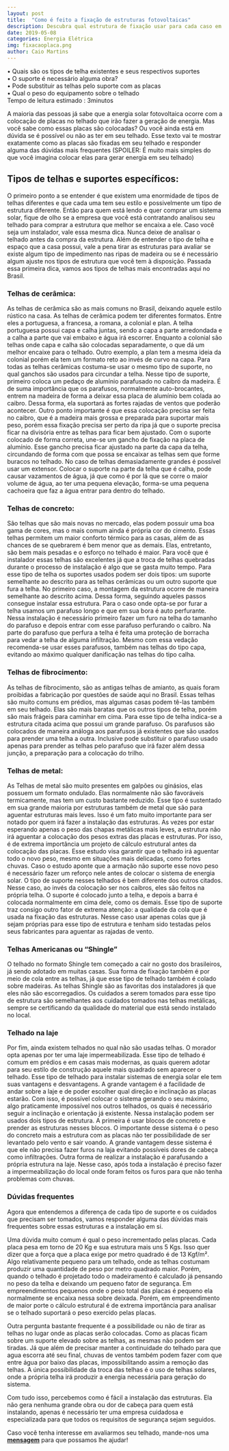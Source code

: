 ```yaml
---
layout: post
title:  "Como é feito a fixação de estruturas fotovoltaicas"
description: Descubra qual estrutura de fixação usar para cada caso em um sistema de energia solar
date: 2019-05-08
categories: Energia Elétrica
img: fixacaoplaca.png
author: Caio Martins
---
```


•	Quais são os tipos de telha existentes e seus respectivos suportes  
•	O suporte é necessário alguma obra?  
•	Pode substituir as telhas pelo suporte com as placas  
•	Qual o peso do equipamento sobre o telhado  
Tempo de leitura estimado : 3minutos  
  
A maioria das pessoas já sabe que a energia solar fotovoltaica ocorre com a colocação de placas no telhado que irão fazer a geração de energia. Mas você sabe como essas placas são colocadas? Ou você ainda está em dúvida se é possível ou não as ter em seu telhado. Esse texto vai te mostrar exatamente como as placas são fixadas em seu telhado e responder alguma das dúvidas mais frequentes (SPOILER: É muito mais simples do que você imagina colocar elas para gerar energia em seu telhado)  
  
<h2>Tipos de telhas e suportes específicos:</h2>  
    
O primeiro ponto a se entender é que existem uma enormidade de tipos de telhas diferentes e que cada uma tem seu estilo e possivelmente um tipo de estrutura diferente. Então para quem está lendo e quer comprar um sistema solar, fique de olho se a empresa que você está contratando analisou seu telhado para comprar a estrutura que melhor se encaixa a ele. Caso você seja um instalador, vale essa mesma dica. Nunca deixe de analisar o telhado antes da compra da estrutura. Além de entender o tipo de telha e espaço que a casa possui, vale a pena tirar as estruturas para avaliar se existe algum tipo de impedimento nas ripas de madeira ou se é necessário algum ajuste nos tipos de estrutura que você tem à disposição.
	Passada essa primeira dica, vamos aos tipos de telhas mais encontradas aqui no Brasil.  
	  
<h3>Telhas de cerâmica:</h3>  
  
As telhas de cerâmica são as mais comuns no Brasil, deixando aquele estilo rústico na casa. As telhas de cerâmica podem ter diferentes formatos. Entre eles a portuguesa, a francesa, a romana, a colonial e plan. A telha portuguesa possui capa e calha juntas, sendo a capa a parte arredondada e a calha a parte que vai embaixo e água irá escorrer. Enquanto a colonial são telhas onde capa e calha são colocadas separadamente, o que dá um melhor encaixe para o telhado. Outro exemplo, a plan tem a mesma ideia da colonial porém ela tem um formato reto ao invés de curvo na capa.
Para todas as telhas cerâmicas costuma-se usar o mesmo tipo de suporte, no qual ganchos são usados para circundar a telha.
Nesse tipo de suporte, primeiro coloca um pedaço de alumínio parafusado no caibro da madeira. É de suma importância que os parafusos, normalmente auto-brocantes, entrem na madeira de forma a deixar essa placa de alumínio bem colada ao caibro. Dessa forma, ela suportará as fortes rajadas de ventos que poderão acontecer. Outro ponto importante é que essa colocação precisa ser feita no caibro, que é a madeira mais grossa e preparada para suportar mais peso, porém essa fixação precisa ser perto da ripa já que o suporte precisa ficar na divisória entre as telhas para ficar bem ajustado.
Com o suporte colocado de forma correta, une-se um gancho de fixação na placa de alumínio. Esse gancho precisa ficar ajustado na parte da capa da telha, circundando de forma com que possa se encaixar as telhas sem que forme buracos no telhado.  No caso de telhas demasiadamente grandes é possível usar um extensor.
Colocar o suporte na parte da telha que é calha, pode causar vazamentos de água, já que como é por lá que se corre o maior volume de água, ao ter uma pequena elevação, forma-se uma pequena cachoeira que faz a água entrar para dentro do telhado.  
  
<h3>Telhas de concreto:</h3>  
  
São telhas que são mais novas no mercado, elas podem possuir uma boa gama de cores, mas o mais comum ainda é própria cor do cimento. Essas telhas permitem um maior conforto térmico para as casas, além de as chances de se quebrarem é bem menor que as demais. Elas, entretanto, são bem mais pesadas e o esforço no telhado é maior. Para você que é instalador essas telhas são excelentes já que a troca de telhas quebradas durante o processo de instalação é algo que se gasta muito tempo.
Para esse tipo de telha os suportes usados podem ser dois tipos: um suporte semelhante ao descrito para as telhas cerâmicas ou um outro suporte que fura a telha. No primeiro caso, a montagem da estrutura ocorre de maneira semelhante ao descrito acima. Dessa forma, seguindo aqueles passos consegue instalar essa estrutura. Para o caso onde opta-se por furar a telha usamos um parafuso longo e que em sua bora é auto perfurante. Nessa instalação é necessário primeiro fazer um furo na telha do tamanho do parafuso e depois entrar com esse parafuso perfurando o caibro. 
Na parte do parafuso que perfura a telha é feita uma proteção de borracha para vedar a telha de alguma infiltração. Mesmo com essa vedação recomenda-se usar esses parafusos, também nas telhas do tipo capa, evitando ao máximo qualquer danificação nas telhas do tipo calha.  
	  
<h3>Telhas de fibrocimento:</h3>  
  
As telhas de fibrocimento, são as antigas telhas de amianto, as quais foram proibidas a fabricação por questões de saúde aqui no Brasil. Essas telhas são muito comuns em prédios, mas algumas casas podem tê-las também em seu telhado. Elas são mais baratas que os outros tipos de telha, porém são mais frágeis para caminhar em cima. Para esse tipo de telha indica-se a estrutura citada acima que possui um grande parafuso. Os parafusos são colocados de maneira análoga aos parafusos já existentes que são usados para prender uma telha a outra. Inclusive pode substituir o parafuso usado apenas para prender as telhas pelo parafuso que irá fazer além dessa junção, a preparação para a colocação do trilho.	
	  
<h3>Telhas de metal:</h3>  
  
As Telhas de metal são muito presentes em galpões ou ginásios, elas possuem um formato ondulado. Elas normalmente não são favoráveis termicamente, mas tem um custo bastante reduzido. Esse tipo é sustentado em sua grande maioria por estruturas também de metal que são para aguentar estruturas mais leves. Isso é um fato muito importante para ser notado por quem irá fazer a instalação das estruturas. As vezes por estar esperando apenas o peso das chapas metálicas mais leves, a estrutura não irá aguentar a colocação dos pesos extras das placas e estruturas. Por isso, é de extrema importância um projeto de cálculo estrutural antes da colocação das placas. Esse estudo visa garantir que o telhado irá aguentar todo o novo peso, mesmo em situações mais delicadas, como fortes chuvas. Caso o estudo aponte que a armação não suporte esse novo peso é necessário fazer um reforço nele antes de colocar o sistema de energia solar.
O tipo de suporte nesses telhados é bem diferente dos outros citados. Nesse caso, ao invés da colocação ser nos caibros, eles são feitos na própria telha. O suporte é colocado junto a telha, e depois a barra é colocada normalmente em cima dele, como os demais. Esse tipo de suporte traz consigo outro fator de extrema atenção: a qualidade da cola que é usada na fixação das estruturas. Nesse caso usar apenas colas que já sejam próprias para esse tipo de estrutura e tenham sido testadas pelos seus fabricantes para aguentar as rajadas de vento.   
<h3>Telhas Americanas ou “Shingle”</h3>  
  
O telhado no formato Shingle tem começado a cair no gosto dos brasileiros, já sendo adotado em muitas casas. Sua forma de fixação também é por meio de cola entre as telhas, já que esse tipo de telhado também é colado sobre madeiras.  As telhas Shingle são as favoritas dos instaladores já que eles não são escorregadios. Os cuidados a serem tomados para esse tipo de estrutura são semelhantes aos cuidados tomados nas telhas metálicas, sempre se certificando da qualidade do material que está sendo instalado no local.  

<h3>Telhado na laje</h3>  
  
Por fim, ainda existem telhados no qual não são usadas telhas. O morador opta apenas por ter uma laje impermeabilizada. Esse tipo de telhado é comum em prédios e em casas mais modernas, as quais querem adotar para seu estilo de construção aquele mais quadrado sem aparecer o telhado. 
Esse tipo de telhado para instalar sistemas de energia solar ele tem suas vantagens e desvantagens. A grande vantagem é a facilidade de andar sobre a laje e de poder escolher qual direção e inclinação as placas estarão. Com isso, é possível colocar o sistema gerando o seu máximo, algo praticamente impossível nos outros telhados, os quais é necessário seguir a inclinação e orientação já existente. 
Nessa instalação podem ser usados dois tipos de estrutura. A primeira é usar blocos de concreto e prender as estruturas nesses blocos. O importante desse sistema é o peso do concreto mais a estrutura com as placas não ter possibilidade de ser levantado pelo vento e sair voando. A grande vantagem desse sistema é que ele não precisa fazer furos na laja evitando possíveis dores de cabeça como infiltrações.
Outra forma de realizar a instalação é parafusando a própria estrutura na laje. Nesse caso, após toda a instalação é preciso fazer a impermeabilização do local onde foram feitos os furos para que não tenha problemas com chuvas.  
	  
<h3> Dúvidas frequentes </h3>   
  
Agora que entendemos a diferença de cada tipo de suporte e os cuidados que precisam ser tomados, vamos responder alguma das dúvidas mais frequentes sobre essas estruturas e a instalação em si.  

Uma dúvida muito comum é qual o peso incrementado pelas placas. Cada placa pesa em torno de 20 Kg e sua estrutura mais uns 5 Kgs. Isso quer dizer que a força que a placa exige por metro quadrado é de 13 Kgf/m². Algo relativamente pequeno para um telhado, onde as telhas costumam produzir uma quantidade de peso por metro quadrado maior. Porém, quando o telhado é projetado todo o madeiramento é calculado já pensando no peso da telha e deixando um pequeno fator de segurança. Em empreendimentos pequenos onde o peso total das placas é pequeno ela normalmente se encaixa nessa sobre deixada. Porém, em empreendimento de maior porte o cálculo estrutural é de extrema importância para analisar se o telhado suportará o peso exercido pelas placas.  
  
Outra pergunta bastante frequente é a possibilidade ou não de tirar as telhas no lugar onde as placas serão colocadas. Como as placas ficam sobre um suporte elevado sobre as telhas, as mesmas não podem ser tiradas. Já que além de precisar manter a continuidade do telhado para que agua escorra até seu final, chuvas de ventos também podem fazer com que entre água por baixo das placas, impossibilitando assim a remoção das telhas. A única possibilidade da troca das telhas é o uso de telhas solares, onde a própria telha irá produzir a energia necessária para geração do sistema.  
  
Com tudo isso, percebemos como é fácil a instalação das estruturas. Ela não gera nenhuma grande obra ou dor de cabeça para quem está instalando, apenas é necessário ter uma empresa cuidadosa e especializada para que todos os requisitos de segurança sejam seguidos.  
  
Caso você tenha interesse em avaliarmos seu telhado, mande-nos uma **[mensagem]( http://primariaenergia.com/contact.html)** para que possamos lhe ajudar!






